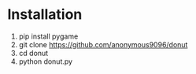 # Installation
1. pip install pygame
2. git clone https://github.com/anonymous9096/donut
3. cd donut
4. python donut.py
